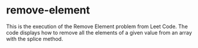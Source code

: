 # remove-element
This is the execution of the Remove Element problem from Leet Code. The code displays how to remove all the elements of a given value from an array with the splice method.
